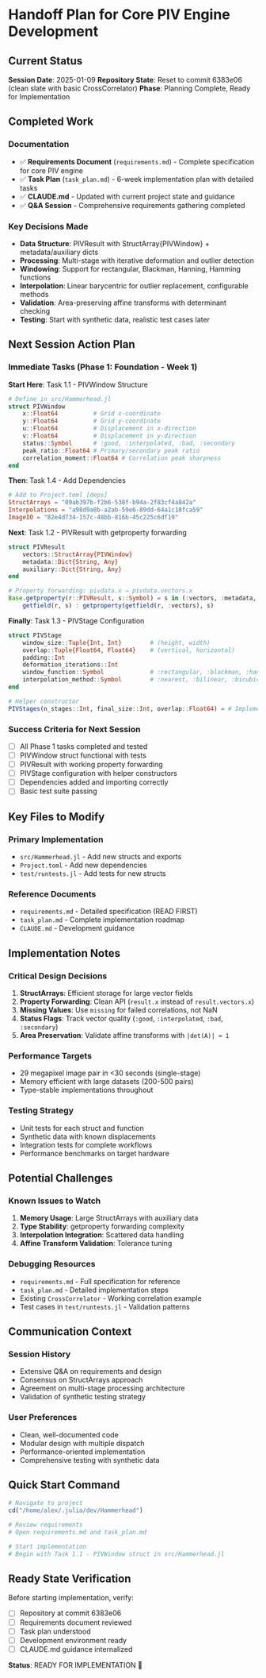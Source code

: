 # Handoff Plan for Core PIV Engine Development

## Current Status

**Session Date**: 2025-01-09
**Repository State**: Reset to commit 6383e06 (clean slate with basic CrossCorrelator)
**Phase**: Planning Complete, Ready for Implementation

## Completed Work

### Documentation
- ✅ **Requirements Document** (`requirements.md`) - Complete specification for core PIV engine
- ✅ **Task Plan** (`task_plan.md`) - 6-week implementation plan with detailed tasks
- ✅ **CLAUDE.md** - Updated with current project state and guidance
- ✅ **Q&A Session** - Comprehensive requirements gathering completed

### Key Decisions Made
- **Data Structure**: PIVResult with StructArray{PIVWindow} + metadata/auxiliary dicts
- **Processing**: Multi-stage with iterative deformation and outlier detection
- **Windowing**: Support for rectangular, Blackman, Hanning, Hamming functions
- **Interpolation**: Linear barycentric for outlier replacement, configurable methods
- **Validation**: Area-preserving affine transforms with determinant checking
- **Testing**: Start with synthetic data, realistic test cases later

## Next Session Action Plan

### Immediate Tasks (Phase 1: Foundation - Week 1)

**Start Here**: Task 1.1 - PIVWindow Structure
```julia
# Define in src/Hammerhead.jl
struct PIVWindow
    x::Float64          # Grid x-coordinate
    y::Float64          # Grid y-coordinate  
    u::Float64          # Displacement in x-direction
    v::Float64          # Displacement in y-direction
    status::Symbol      # :good, :interpolated, :bad, :secondary
    peak_ratio::Float64 # Primary/secondary peak ratio
    correlation_moment::Float64 # Correlation peak sharpness
end
```

**Then**: Task 1.4 - Add Dependencies
```toml
# Add to Project.toml [deps]
StructArrays = "09ab397b-f2b6-538f-b94a-2f83cf4a842a"
Interpolations = "a98d9a8b-a2ab-59e6-89dd-64a1c18fca59"
ImageIO = "82e4d734-157c-48bb-816b-45c225c6df19"
```

**Next**: Task 1.2 - PIVResult with getproperty forwarding
```julia
struct PIVResult
    vectors::StructArray{PIVWindow}
    metadata::Dict{String, Any}
    auxiliary::Dict{String, Any}
end

# Property forwarding: pivdata.x → pivdata.vectors.x
Base.getproperty(r::PIVResult, s::Symbol) = s in (:vectors, :metadata, :auxiliary) ? 
    getfield(r, s) : getproperty(getfield(r, :vectors), s)
```

**Finally**: Task 1.3 - PIVStage Configuration
```julia
struct PIVStage
    window_size::Tuple{Int, Int}        # (height, width)
    overlap::Tuple{Float64, Float64}    # (vertical, horizontal)
    padding::Int
    deformation_iterations::Int
    window_function::Symbol             # :rectangular, :blackman, :hanning, :hamming
    interpolation_method::Symbol        # :nearest, :bilinear, :bicubic, :spline, :lanczos
end

# Helper constructor
PIVStages(n_stages::Int, final_size::Int, overlap::Float64) = # Implementation needed
```

### Success Criteria for Next Session
- [ ] All Phase 1 tasks completed and tested
- [ ] PIVWindow struct functional with tests
- [ ] PIVResult with working property forwarding
- [ ] PIVStage configuration with helper constructors
- [ ] Dependencies added and importing correctly
- [ ] Basic test suite passing

## Key Files to Modify

### Primary Implementation
- `src/Hammerhead.jl` - Add new structs and exports
- `Project.toml` - Add new dependencies
- `test/runtests.jl` - Add tests for new structs

### Reference Documents
- `requirements.md` - Detailed specification (READ FIRST)
- `task_plan.md` - Complete implementation roadmap
- `CLAUDE.md` - Development guidance

## Implementation Notes

### Critical Design Decisions
1. **StructArrays**: Efficient storage for large vector fields
2. **Property Forwarding**: Clean API (`result.x` instead of `result.vectors.x`)
3. **Missing Values**: Use `missing` for failed correlations, not NaN
4. **Status Flags**: Track vector quality (`:good`, `:interpolated`, `:bad`, `:secondary`)
5. **Area Preservation**: Validate affine transforms with `|det(A)| ≈ 1`

### Performance Targets
- 29 megapixel image pair in <30 seconds (single-stage)
- Memory efficient with large datasets (200-500 pairs)
- Type-stable implementations throughout

### Testing Strategy
- Unit tests for each struct and function
- Synthetic data with known displacements
- Integration tests for complete workflows
- Performance benchmarks on target hardware

## Potential Challenges

### Known Issues to Watch
1. **Memory Usage**: Large StructArrays with auxiliary data
2. **Type Stability**: getproperty forwarding complexity
3. **Interpolation Integration**: Scattered data handling
4. **Affine Transform Validation**: Tolerance tuning

### Debugging Resources
- `requirements.md` - Full specification for reference
- `task_plan.md` - Detailed implementation steps
- Existing `CrossCorrelator` - Working correlation example
- Test cases in `test/runtests.jl` - Validation patterns

## Communication Context

### Session History
- Extensive Q&A on requirements and design
- Consensus on StructArrays approach
- Agreement on multi-stage processing architecture
- Validation of synthetic testing strategy

### User Preferences
- Clean, well-documented code
- Modular design with multiple dispatch
- Performance-oriented implementation
- Comprehensive testing with synthetic data

## Quick Start Command

```julia
# Navigate to project
cd("/home/alex/.julia/dev/Hammerhead")

# Review requirements
# Open requirements.md and task_plan.md

# Start implementation
# Begin with Task 1.1 - PIVWindow struct in src/Hammerhead.jl
```

## Ready State Verification

Before starting implementation, verify:
- [ ] Repository at commit 6383e06
- [ ] Requirements document reviewed
- [ ] Task plan understood
- [ ] Development environment ready
- [ ] CLAUDE.md guidance internalized

**Status**: READY FOR IMPLEMENTATION 🚀